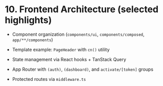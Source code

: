 # **10. Frontend Architecture (selected highlights)**

- Component organization (`components/ui`, `components/composed`, `app/**/components`)
    
- Template example: `PageHeader` with `cn()` utility
    
- State management via React hooks + TanStack Query
    
- App Router with `(auth)`, `(dashboard)`, and `activate/[token]` groups
    
- Protected routes via `middleware.ts`
    
